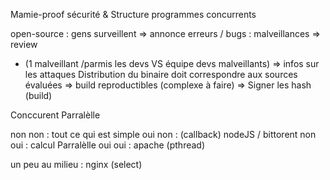 Mamie-proof sécurité & Structure programmes concurrents

open-source : gens surveillent => annonce
erreurs / bugs :
malveillances => review
  - (1 malveillant /parmis les devs VS équipe devs malveillants) => infos sur les attaques
  Distribution du binaire doit correspondre aux sources évaluées => build reproductibles (complexe à faire)
                                                                 => Signer les hash (build)

Conccurent Parralèlle

non non : tout ce qui est simple
oui non : (callback) nodeJS / bittorent
non oui : calcul Parralèlle
oui oui : apache (pthread)

un peu au milieu : nginx (select)
